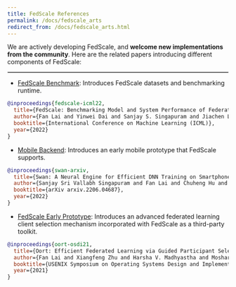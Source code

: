 ```yaml
---
title: FedScale References
permalink: /docs/fedscale_arts
redirect_from: /docs/fedscale_arts.html
---
```


We are actively developing FedScale, and **welcome new implementations from the community**. 
Here are the related papers introducing different components of FedScale: 

<hr style="border:.8px solid silver">

- [FedScale Benchmark](https://arxiv.org/abs/2105.11367): Introduces FedScale datasets and benchmarking runtime. 
```bibtex
@inproceedings{fedscale-icml22,
  title={FedScale: Benchmarking Model and System Performance of Federated Learning at Scale},
  author={Fan Lai and Yinwei Dai and Sanjay S. Singapuram and Jiachen Liu and Xiangfeng Zhu and Harsha V. Madhyastha and Mosharaf Chowdhury},
  booktitle={International Conference on Machine Learning (ICML)},
  year={2022}
}
```

- [Mobile Backend](https://arxiv.org/abs/2206.04687): Introduces an early mobile prototype that FedScale supports. 
```bibtex
@inproceedings{swan-arxiv,
  title={Swan: A Neural Engine for Efficient DNN Training on Smartphone SoCs},
  author={Sanjay Sri Vallabh Singapuram and Fan Lai and Chuheng Hu and Mosharaf Chowdhury},
  booktitle={arXiv arxiv.2206.04687},
  year={2022}
}
```

- [FedScale Early Prototype](https://www.usenix.org/conference/osdi21/presentation/lai): Introduces an advanced federated learning client selection mechanism incorporated with FedScale as a third-party toolkit.
```bibtex
@inproceedings{oort-osdi21,
  title={Oort: Efficient Federated Learning via Guided Participant Selection},
  author={Fan Lai and Xiangfeng Zhu and Harsha V. Madhyastha and Mosharaf Chowdhury},
  booktitle={USENIX Symposium on Operating Systems Design and Implementation (OSDI)},
  year={2021}
}
```